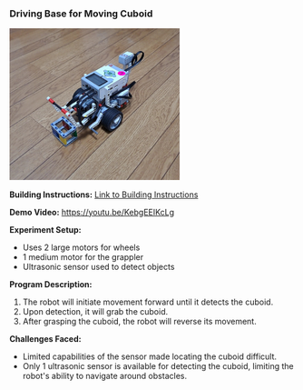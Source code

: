 ### Driving Base for Moving Cuboid

<img src="header.jpg" alt="alt text" width="300"/>

**Building Instructions:** [Link to Building Instructions](https://education.lego.com/en-us/product-resources/mindstorms-ev3/downloads/building-instructions/)

**Demo Video:**
https://youtu.be/KebgEEIKcLg

**Experiment Setup:**
- Uses 2 large motors for wheels
- 1 medium motor for the grappler
- Ultrasonic sensor used to detect objects

**Program Description:**
1. The robot will initiate movement forward until it detects the cuboid.
2. Upon detection, it will grab the cuboid.
3. After grasping the cuboid, the robot will reverse its movement.

**Challenges Faced:**
- Limited capabilities of the sensor made locating the cuboid difficult.
- Only 1 ultrasonic sensor is available for detecting the cuboid, limiting the robot's ability to navigate around obstacles.
